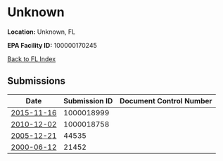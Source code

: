 # Unknown

**Location:** Unknown, FL

**EPA Facility ID:** 100000170245

[Back to FL Index](../../index.md)

## Submissions

| Date | Submission ID | Document Control Number |
|------|--------------|-------------------------|
| [2015-11-16](submissions/1000018999.md) | 1000018999 |  |
| [2010-12-02](submissions/1000018758.md) | 1000018758 |  |
| [2005-12-21](submissions/44535.md) | 44535 |  |
| [2000-06-12](submissions/21452.md) | 21452 |  |
